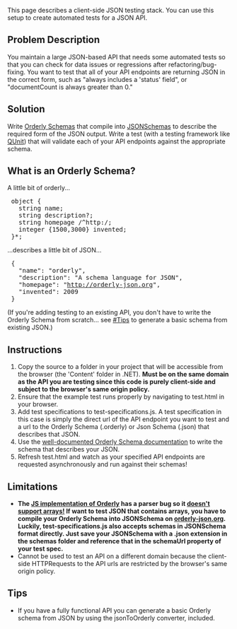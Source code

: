 <p>This page describes a client-side JSON testing stack. You can use this setup to create automated tests for a JSON API.
</p><p><span style="float:right">
<!-- image -->
</span>
</p>
<a id="Problem_Description" name="Problem_Description"></a><h2><span class="mw-headline"> Problem Description </span></h2>
<p>You maintain a large JSON-based API that needs some automated tests so that you can check for data issues or regressions after refactoring/bug-fixing. You want to test that all of your API endpoints are returning JSON in the correct form, such as "always includes a 'status' field", or "documentCount is always greater than 0."
</p>
<a id="Solution" name="Solution"></a><h2> <span class="mw-headline"> Solution </span></h2>
<p>Write <a rel="nofollow" class="external text" href="http://orderly-json.org/" aiotitle="http://orderly-json.org/">Orderly Schemas</a> that compile into <a rel="nofollow" title="https://github.com/kriszyp/json-schema" class="external text" href="https://github.com/kriszyp/json-schema">JSONSchemas</a> to describe the required form of the JSON output. Write a test (with a testing framework like <a rel="nofollow" title="http://docs.jquery.com/QUnit" class="external text" href="http://docs.jquery.com/QUnit">QUnit</a>) that will validate each of your API endpoints against the appropriate schema.
</p>
<a id="What_is_an_Orderly_Schema.3F" name="What_is_an_Orderly_Schema.3F"></a><h2> <span class="mw-headline"> What is an Orderly Schema? </span></h2>
<p>A little bit of orderly...
</p>
<pre> object {
   string name;
   string description?;
   string homepage /^http:/;
   integer {1500,3000} invented;
 }*;
</pre>
<p>...describes a little bit of JSON...
</p>
<pre> {
   "name": "orderly",
   "description": "A schema language for JSON",
   "homepage": "<a rel="nofollow" title="http://orderly-json.org" class="external free" href="http://orderly-json.org">http://orderly-json.org</a>",
   "invented": 2009
 }
</pre>
<p>(If you're adding testing to an existing API, you don't have to write the Orderly Schema from scratch... see <a title="" href="#Tips">#Tips</a> to generate a basic schema from existing JSON.)
</p>
<a id="Instructions" name="Instructions"></a><h2> <span class="mw-headline"> Instructions </span></h2>
<ol><li> Copy the source to a folder in your project that will be accessible from the browser (the 'Content' folder in .NET). <b>Must be on the same domain as the API you are testing since this code is purely client-side and subject to the browser's same origin policy.</b>
</li><li> Ensure that the example test runs properly by navigating to test.html in your browser.
</li><li> Add test specifications to test-specifications.js. A test specification in this case is simply the direct url of the API endpoint you want to test and a url to the Orderly Schema (.orderly) or Json Schema (.json) that describes that JSON. 
</li><li> Use the <a rel="nofollow" title="http://orderly-json.org/docs" class="external text" href="http://orderly-json.org/docs">well-documented Orderly Schema documentation</a> to write the schema that describes your JSON.
</li><li> Refresh test.html and watch as your specified API endpoints are requested asynchronously and run against their schemas!
</li></ol>
<a id="Limitations" name="Limitations"></a><h2> <span class="mw-headline"> Limitations </span></h2>
<ul><li> <b>The <a rel="nofollow" title="https://github.com/zaach/orderly.js" class="external text" href="https://github.com/zaach/orderly.js">JS implementation of Orderly</a> has a parser bug so it <a rel="nofollow" title="https://github.com/zaach/orderly.js" class="external text" href="https://github.com/zaach/orderly.js">doesn't support arrays!</a> If want to test JSON that contains arrays, you have to compile your Orderly Schema into JSONSchema on <a rel="nofollow" title="http://orderly-json.org/tryit" class="external text" href="http://orderly-json.org/tryit">orderly-json.org</a>. Luckily, test-specifications.js also accepts schemas in JSONSchema format directly. Just save your JSONSchema with a .json extension in the schemas folder and reference that in the schemaUrl property of your test spec.</b>
</li><li> Cannot be used to test an API on a different domain because the client-side HTTPRequests to the API urls are restricted by the browser's same origin policy.
</li></ul>
<a id="Tips" name="Tips"></a><h2> <span class="mw-headline"> Tips </span></h2>
<ul><li> If you have a fully functional API you can generate a basic Orderly schema from JSON by using the jsonToOrderly converter, included.
</li></ul>
